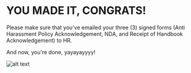 # YOU MADE IT, CONGRATS!

Please make sure that you've emailed your three (3) signed forms (Anti Harassment Policy Acknowledgement, NDA, and Receipt of Handbook Acknowledgement) to HR.

And now, you're done, yayayayyyy! 

![alt text](https://github.com/Bloom-Works/handbook/blob/ac2fe6ed1078650c299890613695e0684ae3619a/docs/giphy.gif?raw=true "that's all folks")
